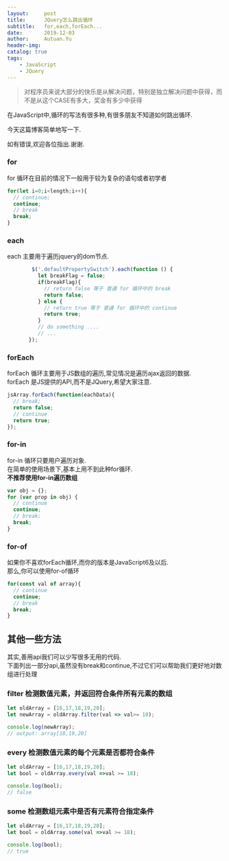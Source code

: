 ```yaml
---
layout:     post
title:      JQuery怎么跳出循环
subtitle:   for,each,forEach...
date:       2019-12-03
author:     Autuan.Yu
header-img:
catalog: true
tags:
    - JavaScript
    - JQuery
---
```


> 对程序员来说大部分的快乐是从解决问题，特别是独立解决问题中获得，而不是从这个CASE有多大，奖金有多少中获得

在JavaScript中,循环的写法有很多种,有很多朋友不知道如何跳出循环.  

今天这篇博客简单地写一下.  

如有错误,欢迎各位指出.谢谢.  

### for  
for 循环在目前的情况下一般用于较为复杂的语句或者初学者
```JavaScript
for(let i=0;i<length;i++){
  // continue;
  continue;
  // break
  break;
}
```

### each
each 主要用于遍历jquery的dom节点.  
```JavaScript
        $('.defaultPropertySwitch').each(function () {
          let breakFlag = false;
          if(breakFlag){
            // return false 等于 普通 for 循环中的 break
            return false;
          } else {
            // return true 等于 普通 for 循环中的 continue
            return true;
          }
          // do something ....
          // ...
       });
```
### forEach  
forEach 循环主要用于JS数组的遍历,常见情况是遍历ajax返回的数据.  
forEach 是JS提供的API,而不是JQuery,希望大家注意.  
```JavaScript
jsArray.forEach(function(eachData){
  // break;
  return false;
  // continue
  return true;
});
```
### for-in
for-in 循环只要用户遍历对象.  
在简单的使用场景下,基本上用不到此种for循环.  
**不推荐使用for-in遍历数组**
``` JavaScript
var obj = {};
for (var prop in obj) {
  // continue
  continue;
  // break;
  break;
}
```
### for-of
如果你不喜欢forEach循环,而你的版本是JavaScript6及以后.  
那么,你可以使用for-of循环
``` JavaScript
for(const val of array){
  // continue
  continue;
  // break
  break;
}
```  

## 其他一些方法
其实,善用api我们可以少写很多无用的代码.  
下面列出一部分api,虽然没有break和continue,不过它们可以帮助我们更好地对数组进行处理
### filter 	检测数值元素，并返回符合条件所有元素的数组  
``` JavaScript
let oldArray = [16,17,18,19,20];
let newArray = oldArray.filter(val => val>= 18);

console.log(newArray);
// output: array[18,19,20]
```

### every	检测数值元素的每个元素是否都符合条件
```JavaScript
let oldArray = [16,17,18,19,20];
let bool = oldArray.every(val =>val >= 18);

console.log(bool);
// false
```

### some 检测数组元素中是否有元素符合指定条件
``` JavaScript
let oldArray = [16,17,18,19,20];
let bool = oldArray.some(val =>val >= 18);

console.log(bool);
// true
```
